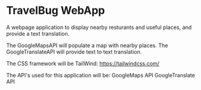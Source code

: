 # TravelBug WebApp

A webpage application to display nearby resturants and useful places, and provide a text translation. 

The GoogleMapsAPI will populate a map with nearby places.
The GoogleTranslateAPI will provide text to text translation.

The CSS framework will be TailWind: https://tailwindcss.com/

The API's used for this application will be:
GoogleMaps API
GoogleTranslate API

